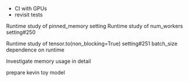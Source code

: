 - CI with GPUs
- revisit tests


Runtime study of pinned_memory setting
Runtime study of num_workers setting#250

Runtime study of tensor.to(non_blocking=True) setting#251
batch_size dependence on runtime

Investigate memory usage in detail

prepare kevin toy model

